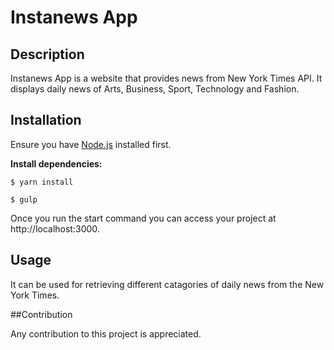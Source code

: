 # Instanews App

## Description

Instanews App is a website that provides news from New York Times API. It displays daily news of Arts, Business, Sport, Technology and Fashion.

## Installation
Ensure you have [Node.js](https://nodejs.org/en/) installed first.

**Install dependencies:**

`$ yarn install`

`$ gulp`

Once you run the start command you can access your project at http://localhost:3000.

## Usage

It can be used for retrieving different catagories of daily news from the New York Times.


##Contribution

Any contribution to this project is appreciated.




